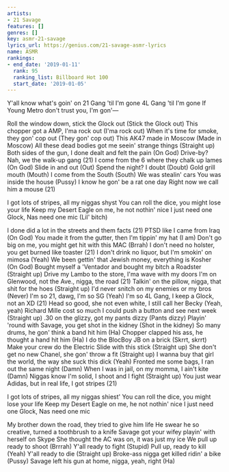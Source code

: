 ```yaml
---
artists:
- 21 Savage
features: []
genres: []
key: asmr-21-savage
lyrics_url: https://genius.com/21-savage-asmr-lyrics
name: ASMR
rankings:
- end_date: '2019-01-11'
  rank: 95
  ranking_list: Billboard Hot 100
  start_date: '2019-01-05'
---
```

Y'all know what's goin' on
21 Gang 'til I'm gone
4L Gang 'til I'm gone
If Young Metro don't trust you, I'm gon'—


Roll the window down, stick the Glock out (Stick the Glock out)
This chopper got a AMP, I'ma rock out (I'ma rock out)
When it's time for smoke, they gon' cop out (They gon' cop out)
This AK47 made in Moscow (Made in Moscow)
All these dead bodies got me seein' strange things (Straight up)
Both sides of the gun, I done dealt and felt the pain (On God)
Drive-by? Nah, we the walk-up gang (21)
I come from the 6 where they chalk up lames (On God)
Slide in and out (Out)
Spend the night? I doubt (Doubt)
Gold grill mouth (Mouth)
I come from the South (South)
We was stealin' cars
You was inside the house (Pussy)
I know he gon' be a rat one day
Right now we call him a mouse (21)


I got lots of stripes, all my niggas shyst
You can roll the dice, you might lose your life
Keep my Desert Eagle on me, he not nothin' nice
I just need one Glock, Nas need one mic (Lil' bitch)


I done did a lot in the streets and them facts (21)
PTSD like I came from Iraq (On God)
You made it from the gutter, then I'm tippin' my hat (I am)
Don't go big on me, you might get hit with this MAC (Brrah)
I don't need no holster, you get burned like toaster (21)
I don't drink no liquor, but I'm smokin' on mimosa (Yeah)
We been gettin' that Jewish money, everything is Kosher (On God)
Bought myself a 'Ventador and bought my bitch a Roadster (Straight up)
Drive my Lambo to the store, I'ma wave with my doors
I'm on Glenwood, not the Ave., nigga, the road (21)
Talkin' on the pillow, nigga, that shit for the hoes (Straight up)
I'd never snitch on my enemies or my bros (Never)
I'm so 21, dawg, I'm so SG (Yeah)
I'm so 4L Gang, I keep a Glock, not an XD (21)
Head so good, she not even white, I still call her Becky (Yeah, yeah)
Richard Mille cost so much I could push a button and see next week (Straight up)
.30 on the glizzy, got my pants dizzy (Pants dizzy)
Playin' 'round with Savage, you get shot in the kidney (Shot in the kidney)
So many drums, he gon' think a band hit him (Ha)
Chopper clapped his ass, he thought a hand hit him (Ha)
I do the BlocBoy JB on a brick (Skrrt, skrrt)
Make your crew do the Electric Slide with this stick (Straight up)
She don't get no new Chanel, she gon' throw a fit (Straight up)
I wanna buy that girl the world, the way she suck this dick (Yeah)
Fronted me some bags, I ran out the same night (Damn)
When I was in jail, on my momma, I ain't kite (Damn)
Niggas know I'm solid, I shoot and I fight (Straight up)
You just wear Adidas, but in real life, I got stripes (21)


I got lots of stripes, all my niggas shiest'
You can roll the dice, you might lose your life
Keep my Desert Eagle on me, he not nothin' nice
I just need one Glock, Nas need one mic


My brother down the road, they tried to give him life
He swear he so creative, turned a toothbrush to a knife
Savage got your wifey playin' with herself on Skype
She thought the AC was on, it was just my ice
We pull up ready to shoot (Brrrah)
Y'all ready to fight (Stupid)
Pull up, ready to kill (Yeah)
Y'all ready to die (Straight up)
Broke-ass nigga get killed ridin' a bike (Pussy)
Savage left his gun at home, nigga, yeah, right (Ha)
